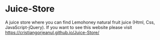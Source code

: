 # Juice-Store
A juice store where you can find Lemohoney natural fruit juice (Html, Css, JavaScript-jQuery). If you want to see this website please visit https://cristiangorjeanul.github.io/Juice-Store/
